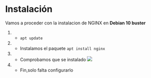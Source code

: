 # Instalación
Vamos a proceder con la instalacion de NGINX en **Debian 10 buster**
1. - ``` apt update ```
2. - Instalamos el paquete
    ``` apt install nginx ```
3. - Comprobamos que se instalado
     ![](https://github.com/jesusromero92/NGINX/blob/main/Fotos/1.png)
4. - Fin,solo falta configurarlo
